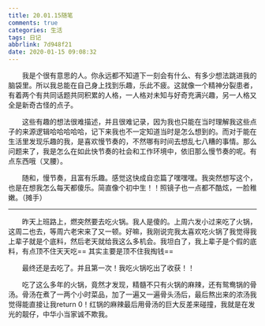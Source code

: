 ```yaml
---
title: 20.01.15随笔
comments: true
categories: 生活
tags: 日记
abbrlink: 7d948f21
date: 2020-01-15 09:08:32
---
```


&emsp;&emsp;我是个很有意思的人。你永远都不知道下一刻会有什么、有多少想法跳进我的脑袋里。所以我总能在自己身上找到乐趣，乐此不疲。这就像一个精神分裂患者，有着两个有共同话题共同积累的人格，一人格对未知与好奇充满兴趣，另一人格又全是新奇古怪的点子。

&emsp;&emsp;这些有趣的想法很难描述，并且很难记录，因为我也只能在当时理解我这些点子的来源逻辑哈哈哈哈哈，记下来我也不一定知道当时是怎么想到的。而对于能在生活里发现乐趣的我，是喜欢慢节奏的，不然哪有时间去想乱七八糟的事情。那么问题来了，我是怎么在如此快节奏的社会和工作环境中，依旧那么慢节奏的呢。有点东西哦（叉腰）。

&emsp;&emsp;随和，慢节奏，且富有乐趣。感觉这快成自恋篇了嘿嘿嘿。我突然想写这个，也是在想我怎么每天都傻乐。简直像个初中生！！照镜子也一点都不酷炫，一脸稚嫩。（摊手）

---

&emsp;&emsp;昨天上班路上，燃突然要去吃火锅。我人是傻的。上周六发小过来吃了火锅，这周二也去，等周六老宋来了又一顿。好嘛，我刚说完我太喜欢吃火锅了我觉得我上辈子就是个底料，然后老天就给我这么多机会。我坦白了，我上辈子是个假的底料，有点顶不住天天吃==  其实主要是顶不住我掏钱==

&emsp;&emsp;最终还是去吃了。并且第一次！我吃火锅吃出了收获！！

&emsp;&emsp;吃了这么多年的火锅，竟然才发现，精髓不只有火锅的麻辣，还有鸳鸯锅的骨汤。骨汤在煮了一两个小时菜品，加了一遍又一遍骨头汤后，最后熬出来的浓汤我觉得能直接让我return 0！红锅的麻辣最后用骨汤的巨大反差来碰撞，我就是在发光的靓仔，中华小当家诚不欺我。
